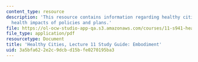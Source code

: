 ```yaml
---
content_type: resource
description: 'This resource contains information regarding healthy cities: Assessing
  health impacts of policies and plans.'
file: https://ol-ocw-studio-app-qa.s3.amazonaws.com/courses/11-s941-healthy-cities-assessing-health-impacts-of-policies-and-plans-spring-2016/3a5bfa622e2c9dcbd15bfe0270195ba3_MIT11_S941S16_Class11Guide.pdf
file_type: application/pdf
resourcetype: Document
title: 'Healthy Cities, Lecture 11 Study Guide: Embodiment'
uid: 3a5bfa62-2e2c-9dcb-d15b-fe0270195ba3
---
```

